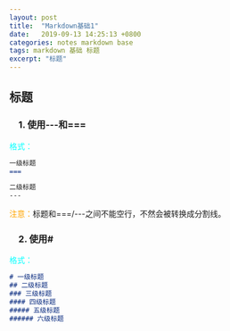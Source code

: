 ```yaml
---
layout: post
title:  "Markdown基础1"
date:   2019-09-13 14:25:13 +0800
categories: notes markdown base
tags: markdown 基础 标题
excerpt: "标题"
---
```


## 标题

### &emsp;1. 使用---和===

<span style="color:aqua">格式：</span>

```markdown
一级标题
===

二级标题
---
```

<span style="color:orange">注意：</span>标题和===/---之间不能空行，不然会被转换成分割线。

### &emsp;2. 使用\#

<span style="color:aqua">格式：</span>

```markdown
# 一级标题
## 二级标题
### 三级标题
#### 四级标题
##### 五级标题
###### 六级标题
```
